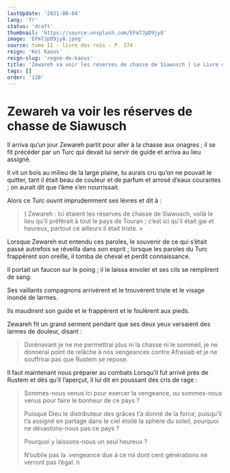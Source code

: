 ```yaml
---
lastUpdate: '2021-08-04'
lang: 'fr'
status: 'draft'
thumbnail: 'https://source.unsplash.com/EFm7JpD9jy8'
image: 'EFm7JpD9jy8.jpeg'
source: tome II - livre des rois - P. 374
reign: 'Keï Kaous'
reign-slug: 'regne-de-kaous'
title: 'Zewareh va voir les réserves de chasse de Siawusch | Le Livre des Rois | Shâhnâmeh'
tags: []
order: '128'
---
```


<!-- LTeX: language=fr -->

# Zewareh va voir les réserves de chasse de Siawusch

Il arriva qu’un jour Zewareh partit pour aller à la chasse aux onagres ; il se fit précéder par un Turc qui devait lui servir de guide et arriva au lieu assigné.

Il vit un bois au milieu de la large plaine, tu aurais cru qu’on ne pouvait le quitter, tant il était beau de couleur et de parfum et arrosé d’eaux courantes ; on aurait dit que l’âme s’en nourrissait.

Alors ce Turc ouvrit imprudemment ses lèvres et dit à :

> ) Zewareh : Ici étaient les réserves de chasse de Siawusch, voilà le lieu qu’il préférait à tout le pays de Touran ; c’est ici qu’il était gai et heureux, partout ce ailleurs il était triste. »

Lorsque Zewareh eut entendu ces paroles, le souvenir de ce qui s’était passé autrefois se réveilla dans son esprit ; lorsque les paroles du Turc frappèrent son oreille, il tomba de cheval et perdit connaissance.

Il portait un faucon sur le poing ; il le laissa envoler et ses cils se remplirent de sang.

Ses vaillants compagnons arrivèrent et le trouvèrent triste et le visage inondé de larmes.

Ils maudirent son guide et le frappèrent et le foulèrent aux pieds.

Zewareh fit un grand serment pendant que ses deux yeux versaient des larmes de douleur, disant :

> Dorénavant je ne me permettrai plus ni la chasse ni le sommeil, je ne donnerai point de relâche à nos vengeances contre Afrasiab et je ne souffrirai pas que Rustem se repose.

Il faut maintenant nous préparer au combats Lorsqu’il fut arrivé près de Rustem et dès qu’il l’aperçut, il lui dit en poussant des cris de rage :

> Sommes-nous venus ici pour exercer la vengeance, ou sommes-nous venus pour faire le bonheur de ce pays ?
>
> Puisque Dieu le distributeur des grâces t’a donné de la force, puisqu’il t’a assigné en partage dans le ciel étoilé la sphère du soleil, pourquoi ne dévastons-nous pas ce pays ?
>
> Pourquoi y laissons-nous un seul heureux ?
>
> N’oublie pas la .vengeance due à ce roi dont cent générations ne verront pas l’égal. n
